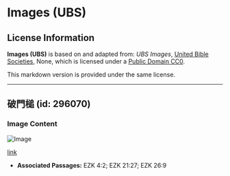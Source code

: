 # Images (UBS)

## License Information

**Images (UBS)** is based on and adapted from: _UBS Images_, [United Bible Societies](https://unitedbiblesocieties.org/), None, which is licensed under a [Public Domain CC0](https://creativecommons.org/public-domain/cc0/).

This markdown version is provided under the same license.



--------------------------------

## 破門槌 (id: 296070)

### Image Content

![Image](https://cdn.aquifer.bible/aquifer-content/resources/Media/WEB-0062_battering_ram.jpg)

[link](https://cdn.aquifer.bible/aquifer-content/resources/Media/WEB-0062_battering_ram.jpg)

* **Associated Passages:** EZK 4:2; EZK 21:27; EZK 26:9

